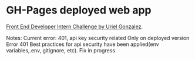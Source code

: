 # GH-Pages deployed web app

[Front End Developer Intern Challenge by Uriel Gonzalez](https://ugonz86.github.io/challenge_openai).

Notes:
Current error: 401, api key security related
Only on deployed version
Error 401
Best practices for api security have been applied(env variables,.env, gitignore, etc).
Fix in progress